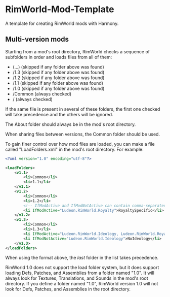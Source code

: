 # RimWorld-Mod-Template
A template for creating RimWorld mods with Harmony.

## Multi-version mods
Starting from a mod's root directory, RimWorld checks a sequence of subfolders in order and loads files from all of them:
- (...) (skipped if any folder above was found)
- /1.3 (skipped if any folder above was found)
- /1.2 (skipped if any folder above was found)
- /1.1 (skipped if any folder above was found)
- /1.0 (skipped if any folder above was found)
- /Common (always checked)
- / (always checked)

If the same file is present in several of these folders, the first one checked will take precedence and the others will be ignored.

The About folder should always be in the mod's root directory.

When sharing files between versions, the Common folder should be used.

To gain finer control over how mod files are loaded, you can make a file called "LoadFolders.xml" in the mod's root directory. For example:
```xml
<?xml version="1.0" encoding="utf-8"?>

<loadFolders>
	<v1.1>
		<li>Common</li>
		<li>1.1</li>
	</v1.1>
	<v1.2>
		<li>Common</li>
		<li>1.2</li>
		<!-- IfModActive and IfModNotActive can contain comma-separated (treated like an OR operator) package IDs of mods. The folder will only be loaded if the condition is met. -->
		<li IfModActive="Ludeon.RimWorld.Royalty">RoyaltySpecific</li>
	</v1.2>
	<v1.3>
		<li>Common</li>
		<li>1.3</li>
		<li IfModActive="Ludeon.RimWorld.Ideology, Ludeon.RimWorld.Royalty">AnyExpansions</li>
		<li IfModNotActive="Ludeon.RimWorld.Ideology">NoIdeology</li>
	</v1.3>
</loadFolders>
```

When using the format above, the *last* folder in the list takes precedence.

RimWorld 1.0 does not support the load folder system, but it does support loading Defs, Patches, and Assemblies from a folder named "1.0". It will always look for Textures, Translations, and Sounds in the mod's root directory. If you define a folder named "1.0", RimWorld version 1.0 will not look for Defs, Patches, and Assemblies in the root directory.
